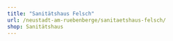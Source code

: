 ```yaml
---
title: "Sanitätshaus Felsch"
url: /neustadt-am-ruebenberge/sanitaetshaus-felsch/
shop: Sanitätshaus
---
```

